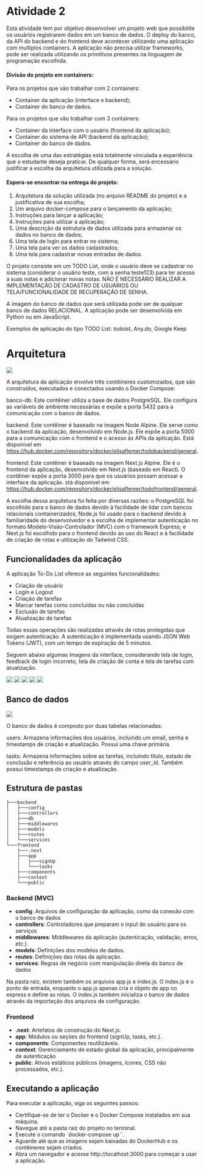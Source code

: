 # Atividade 2

Esta atividade tem por objetivo desenvolver um projeto web que possibilite os usuários registrarem dados em um banco de dados. O deploy do banco, da API do backend e do frontend deve acontecer utilizando uma aplicação com multiplos containers. A aplicação não precisa utilizar frameworks, pode ser realizada utilizando os primitivos presentes na linguagem de programação escolhida.

#### Divisão do projeto em containers:
Para os projetos que vão trabalhar com 2 containers:
- Container da aplicação (interface e backend);
- Container do banco de dados.

Para os projetos que vão trabalhar com 3 containers:
- Container da interface com o usuário (frontend da aplicação);
- Container do sistema de API (backend da aplicação);
- Container do banco de dados.

A escolha de uma das estratégias está totalmente vinculada a experiência que o estudante deseja praticar. De qualquer forma, será encessário justificar a escolha da arquitetura utilizada para a solução. 

#### Espera-se encontrar na entrega do projeto:
1. Arquitetura da solução utilizada (no arquivo README do projeto) e a justificativa de sua escolha;
2. Um arquivo docker-compose para o lançamento da aplicação;
3. Instruções para lançar a aplicação;
4. Instruções para utilizar a aplicação;
5. Uma descrição da estrutura de dados utilizada para armazenar os dados no banco de dados;
6. Uma tela de login para entrar no sistema;
7. Uma tela para ver os dados cadastrados;
8. Uma tela para cadastrar novas entradas de dados.

O projeto consiste em um TODO List, onde o usuário deve se cadastrar no sistema (considerar o usuário teste, com a senha teste123) para ter acesso a suas notas e adicionar novas notas. NÃO É NECESSÁRIO REALIZAR A IMPLEMENTAÇÃO DE CADASTRO DE USUÁRIOS OU TELA/FUNCIONALIDADE DE RECUPERAÇÃO DE SENHA.

A imagem do banco de dados que será utilizada pode ser de qualquer banco de dados RELACIONAL. A aplicação pode ser desenvolvida em Python ou em JavaScript.

Exemplos de aplicação do tipo TODO List: todoist, Any.do, Google Keep

# Arquitetura

<img src='arquitetura.png'>

A arquitetura da aplicação envolve três contêineres customizados, que são construídos, executados e conectados usando o Docker Compose:

banco-db: Este contêiner utiliza a base de dados PostgreSQL. Ele configura as variáveis de ambiente necessárias e expõe a porta 5432 para a comunicação com o banco de dados.

backend: Este contêiner é baseado na imagem Node Alpine. Ele serve como o backend da aplicação, desenvolvido em Node.js. Ele expõe a porta 5000 para a comunicação com o frontend e o acesso às APIs da aplicação. Está disponível em https://hub.docker.com/repository/docker/elisaflemer/todobackend/general.

frontend: Este contêiner é baseado na imagem Next.js Alpine. Ele é o frontend da aplicação, desenvolvido em Next.js (baseado em React). O contêiner expõe a porta 3000 para que os usuários possam acessar a interface da aplicação. stá disponível em https://hub.docker.com/repository/docker/elisaflemer/todofrontend/general.

A escolha dessa arquitetura foi feita por diversas razões: o PostgreSQL foi escolhido para o banco de dados devido à facilidade de lidar com bancos relacionais containerizados; Node.js foi usado para o backend devido à familiaridade do desenvolvedor e a escolha de implementar autenticação no formato Modelo-Visão-Controlador (MVC) com o framework Express; e Next.js foi escolhido para o frontend devido ao uso do React e à facilidade de criação de rotas e utilização do Tailwind CSS.

## Funcionalidades da aplicação
A aplicação To-Do List oferece as seguintes funcionalidades:

- Criação de usuário
- Login e Logout
- Criação de tarefas
- Marcar tarefas como concluídas ou não concluídas
- Exclusão de tarefas
- Atualização de tarefas

Todas essas operações são realizadas através de rotas protegidas que exigem autenticação. A autenticação é implementada usando JSON Web Tokens (JWT), com um tempo de expiração de 5 minutos.

Seguem abaixo algumas imagens da interface, considerando tela de login, feedback de login incorreto, tela de criação de conta e tela de tarefas com atualização.

<img src='login.png'>
<img src='loginIncorreto.png'>
<img src='criarConta.png'>
<img src='tarefas.png'>
<img src='alterandoTarefas.png'>


## Banco de dados
<img src='db.png'>

O banco de dados é composto por duas tabelas relacionadas:

users: Armazena informações dos usuários, incluindo um email, senha e timestamps de criação e atualização. Possui uma chave primária.

tasks: Armazena informações sobre as tarefas, incluindo título, estado de conclusão e referência ao usuário através do campo user_id. Também possui timestamps de criação e atualização.

## Estrutura de pastas

```
├───backend
│   ├───config
│   ├───controllers
│   ├───db
│   ├───middlewares
│   ├───models
│   ├───routes
│   └───services
└───frontend
    ├───.next
    ├───app
    │   ├───signUp
    │   └───tasks
    ├───components
    ├───context
    └───public
```

### Backend (MVC)

- **config**: Arquivos de configuração da aplicação, como da conexão com o banco de dados
- **controllers**: Controladores que preparam o input do usuário para os serviços
- **middlewares**: Middlewares da aplicação (autenticação, validação, erros, etc.).
- **models**: Definições dos modelos de dados.
- **routes**: Definições das rotas da aplicação.
- **services**: Regras de negócio com manipulação direta do banco de dados

Na pasta raiz, existem também os arquivos app.js e index.js. O index.js é o ponto de entrada, enquanto o app.js apenas cria o objeto de app no express e define as rotas. O index.js também inicializa o banco de dados através da importação dos arquivos de configuração.

### Frontend

- **.next**: Artefatos de construção do Next.js.
- **app**: Módulos ou seções do frontend (signUp, tasks, etc.).
- **components**: Componentes reutilizáveis.
- **context**: Gerenciamento de estado global da aplicação, principalmente de autenticação
- **public**: Ativos estáticos públicos (imagens, ícones, CSS não processados, etc.).

## Executando a aplicação
Para executar a aplicação, siga os seguintes passos:

- Certifique-se de ter o Docker e o Docker Compose instalados em sua máquina.
- Navegue até a pasta raiz do projeto no terminal.
- Execute o comando `docker-compose up``.
- Aguarde até que as imagens sejam baixadas do DockerHub e os contêineres sejam criados.
- Abra um navegador e acesse http://localhost:3000 para começar a usar a aplicação.
